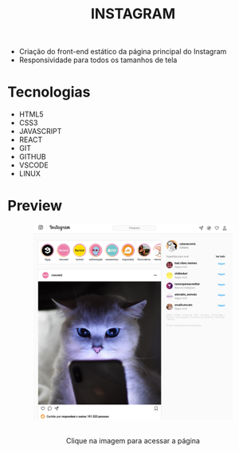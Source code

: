 <div align="center">
  <h1>INSTAGRAM</h1>
</div>
<br>
  
- Criação do front-end estático da página principal do Instagram
  <br>
- Responsividade para todos os tamanhos de tela
  <br>

# Tecnologias 
- HTML5
- CSS3
- JAVASCRIPT
- REACT
- GIT
- GITHUB
- VSCODE
- LINUX


# Preview
<div align="center">
  <a href="https://instagram-react-two.vercel.app/"><img src="./public/img/layout.png" width="400"></a>
  <br>
  <br>
  <p>Clique na imagem para acessar a página</p>
</div>
<br>
